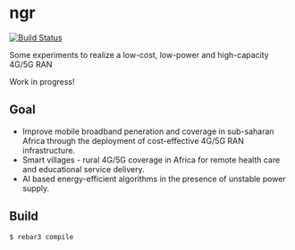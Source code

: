 # ngr

[![Build Status](https://travis-ci.org/eshikafe/ar-lte.svg?branch=master)](https://travis-ci.org/eshikafe/ngr)

Some experiments to realize a low-cost, low-power and high-capacity 4G/5G RAN

Work in progress!

Goal
-----------
- Improve mobile broadband peneration and coverage in sub-saharan Africa through the deployment of cost-effective 4G/5G RAN infrastructure.
- Smart villages - rural 4G/5G coverage in Africa for remote health care and educational service delivery.
- AI based energy-efficient algorithms in the presence of unstable power supply.

Build
-----

    $ rebar3 compile
